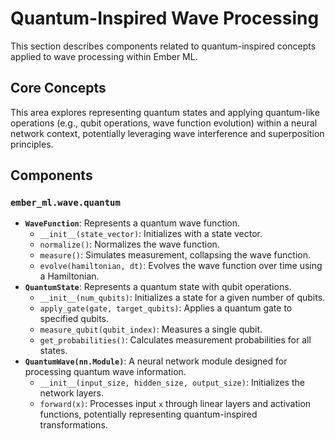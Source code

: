 # Quantum-Inspired Wave Processing

This section describes components related to quantum-inspired concepts applied to wave processing within Ember ML.

## Core Concepts

This area explores representing quantum states and applying quantum-like operations (e.g., qubit operations, wave function evolution) within a neural network context, potentially leveraging wave interference and superposition principles.

## Components

### `ember_ml.wave.quantum`

*   **`WaveFunction`**: Represents a quantum wave function.
    *   `__init__(state_vector)`: Initializes with a state vector.
    *   `normalize()`: Normalizes the wave function.
    *   `measure()`: Simulates measurement, collapsing the wave function.
    *   `evolve(hamiltonian, dt)`: Evolves the wave function over time using a Hamiltonian.
*   **`QuantumState`**: Represents a quantum state with qubit operations.
    *   `__init__(num_qubits)`: Initializes a state for a given number of qubits.
    *   `apply_gate(gate, target_qubits)`: Applies a quantum gate to specified qubits.
    *   `measure_qubit(qubit_index)`: Measures a single qubit.
    *   `get_probabilities()`: Calculates measurement probabilities for all states.
*   **`QuantumWave(nn.Module)`**: A neural network module designed for processing quantum wave information.
    *   `__init__(input_size, hidden_size, output_size)`: Initializes the network layers.
    *   `forward(x)`: Processes input `x` through linear layers and activation functions, potentially representing quantum-inspired transformations.